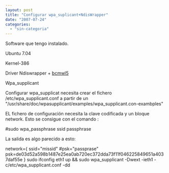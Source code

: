 ```yaml
---
layout: post
title: "Configurar wpa_suplicant+NdisWrapper"
date: "2007-07-24"
categories: 
  - "sin-categoria"
---
```


Software que tengo instalado.

Ubuntu 7.04

Kernel-386

Driver Ndiswrapper + [bcmwl5](https://sicotico.googlepages.com/bcm43xx.tar.gz)

Wpa\_supplicant

Configurar wpa\_supplicat necesita crear el fichero /etc/wpa\_supplicant.conf a partir de un "/usr/share/doc/wpasupplicant/examples/wpa\_supplicant.con-exambples"

EL fichero de configuración necesita la clave codificada y un bloque network. Esto se consigue con el comando :

#sudo wpa\_passphrase ssid passphrase

La salida es algo parecido a esto:

network={ ssid="missid" #psk="passprase" psk=de03d52a598b1487e25ea0ab720ec372dda73f11f046225849651a4037daf55e } sudo ifconfig eth1 up && sudo wpa\_supplicant -Dwext -ieth1 -c/etc/wpa\_supplicant.conf -dd
